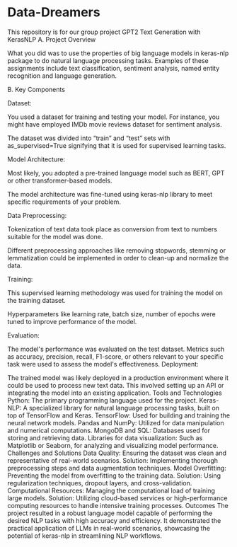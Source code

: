 # Data-Dreamers
This  repository is for our group project  GPT2 Text Generation with KerasNLP
A. Project Overview

What you did was to use the properties of big language models in keras-nlp package to do natural language processing tasks. Examples of these assignments include text classification, sentiment analysis, named entity recognition and language generation.

B. Key Components

Dataset:

You used a dataset for training and testing your model. For instance, you might have employed IMDb movie reviews dataset for sentiment analysis.

The dataset was divided into “train” and “test” sets with as_supervised=True signifying that it is used for supervised learning tasks.

Model Architecture:

Most likely, you adopted a pre-trained language model such as BERT, GPT or other transformer-based models.

The model architecture was fine-tuned using keras-nlp library to meet specific requirements of your problem.

Data Preprocessing:

Tokenization of text data took place as conversion from text to numbers suitable for the model was done.

Different preprocessing approaches like removing stopwords, stemming or lemmatization could be implemented in order to clean-up and normalize the data.

Training:

This supervised learning methodology was used for training the model on the training dataset.

Hyperparameters like learning rate, batch size, number of epochs were tuned to improve performance of the model.

Evaluation:

The model's performance was evaluated on the test dataset.
Metrics such as accuracy, precision, recall, F1-score, or others relevant to your specific task were used to assess the model's effectiveness.
Deployment:

The trained model was likely deployed in a production environment where it could be used to process new text data.
This involved setting up an API or integrating the model into an existing application.
Tools and Technologies
Python: The primary programming language used for the project.
Keras-NLP: A specialized library for natural language processing tasks, built on top of TensorFlow and Keras.
TensorFlow: Used for building and training the neural network models.
Pandas and NumPy: Utilized for data manipulation and numerical computations.
MongoDB and SQL: Databases used for storing and retrieving data.
Libraries for data visualization: Such as Matplotlib or Seaborn, for analyzing and visualizing model performance.
Challenges and Solutions
Data Quality: Ensuring the dataset was clean and representative of real-world scenarios.
Solution: Implementing thorough preprocessing steps and data augmentation techniques.
Model Overfitting: Preventing the model from overfitting to the training data.
Solution: Using regularization techniques, dropout layers, and cross-validation.
Computational Resources: Managing the computational load of training large models.
Solution: Utilizing cloud-based services or high-performance computing resources to handle intensive training processes.
Outcomes
The project resulted in a robust language model capable of performing the desired NLP tasks with high accuracy and efficiency.
It demonstrated the practical application of LLMs in real-world scenarios, showcasing the potential of keras-nlp in streamlining NLP workflows.
<br>

